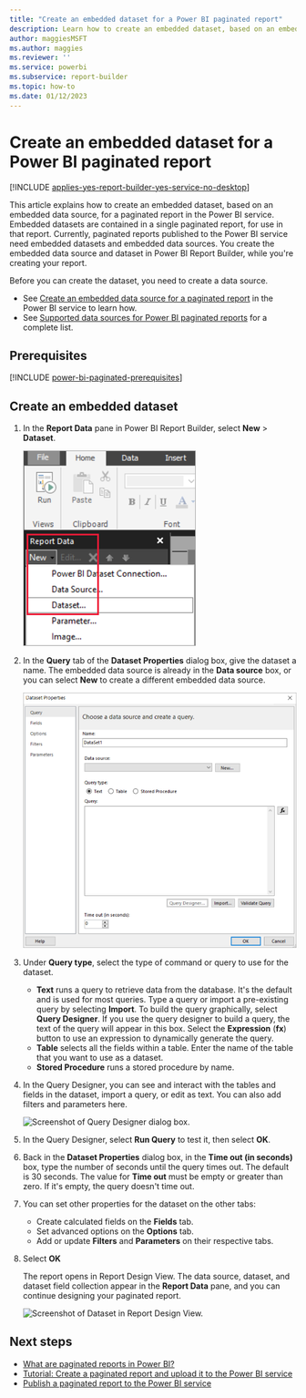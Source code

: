 ```yaml
---
title: "Create an embedded dataset for a Power BI paginated report"
description: Learn how to create an embedded dataset, based on an embedded data source, for a paginated report in the Power BI service.
author: maggiesMSFT
ms.author: maggies
ms.reviewer: ''
ms.service: powerbi
ms.subservice: report-builder
ms.topic: how-to
ms.date: 01/12/2023
---
```


# Create an embedded dataset for a Power BI paginated report

[!INCLUDE [applies-yes-report-builder-yes-service-no-desktop](../includes/applies-yes-report-builder-yes-service-no-desktop.md)] 

This article explains how to create an embedded dataset, based on an embedded data source, for a paginated report in the Power BI service. Embedded datasets are contained in a single paginated report, for use in that report. Currently, paginated reports published to the Power BI service need embedded datasets and embedded data sources. You create the embedded data source and dataset in Power BI Report Builder, while you're creating your report. 

Before you can create the dataset, you need to create a data source.

- See [Create an embedded data source for a paginated report](paginated-reports-embedded-data-source.md) in the Power BI service to learn how.
- See [Supported data sources for Power BI paginated reports](paginated-reports-data-sources.md) for a complete list.

## Prerequisites 

[!INCLUDE [power-bi-paginated-prerequisites](../includes/power-bi-paginated-prerequisites.md)]

## Create an embedded dataset
  
1. In the **Report Data** pane in Power BI Report Builder, select **New** > **Dataset**.

   ![Screenshot that shows option to create new dataset.](media/paginated-reports-create-embedded-dataset/power-bi-paginated-new-dataset.png)

1. In the **Query** tab of the **Dataset Properties** dialog box, give the dataset a name. The embedded data source is already in the **Data source** box, or you can select **New** to create a different embedded data source.
 
   ![Screenshot of Dataset Properties dialog box.](media/paginated-reports-create-embedded-dataset/power-bi-dataset-properties.png)  

3. Under **Query type**, select the type of command or query to use for the dataset. 
    - **Text** runs a query to retrieve data from the database. It's the default and is used for most queries. Type a query or import a pre-existing query by selecting **Import**. To build the query graphically, select **Query Designer**. If you use the query designer to build a query, the text of the query will appear in this box. Select the **Expression** (**fx**) button to use an expression to dynamically generate the query. 
    - **Table** selects all the fields within a table. Enter the name of the table that you want to use as a dataset.
    - **Stored Procedure** runs a stored procedure by name.

4. In the Query Designer, you can see and interact with the tables and fields in the dataset, import a query, or edit as text. You can also add filters and parameters here. 

    ![Screenshot of Query Designer dialog box.](media/paginated-reports-create-embedded-dataset/power-bi-paginated-embedded-dataset-edit-query.png)

5. In the Query Designer, select **Run Query** to test it, then select **OK**.

1. Back in the **Dataset Properties** dialog box, in the **Time out (in seconds)** box, type the number of seconds until the query times out. The default is 30 seconds. The value for **Time out** must be empty or greater than zero. If it's empty, the query doesn't time out.

7.  You can set other properties for the dataset on the other tabs:
    - Create calculated fields on the **Fields** tab.
    - Set advanced options on the **Options** tab.
    - Add or update **Filters** and **Parameters** on their respective tabs.

8. Select **OK**
 
   The report opens in Report Design View. The data source, dataset, and dataset field collection appear in the **Report Data** pane, and you can continue designing your paginated report.  

    ![Screenshot of Dataset in Report Design View.](media/paginated-reports-create-embedded-dataset/power-bi-paginated-embedded-dataset-report-design-view.png) 
 
## Next steps 

- [What are paginated reports in Power BI?](paginated-reports-report-builder-power-bi.md)  
- [Tutorial: Create a paginated report and upload it to the Power BI service](paginated-reports-quickstart-aw.md)
- [Publish a paginated report to the Power BI service](paginated-reports-save-to-power-bi-service.md)

